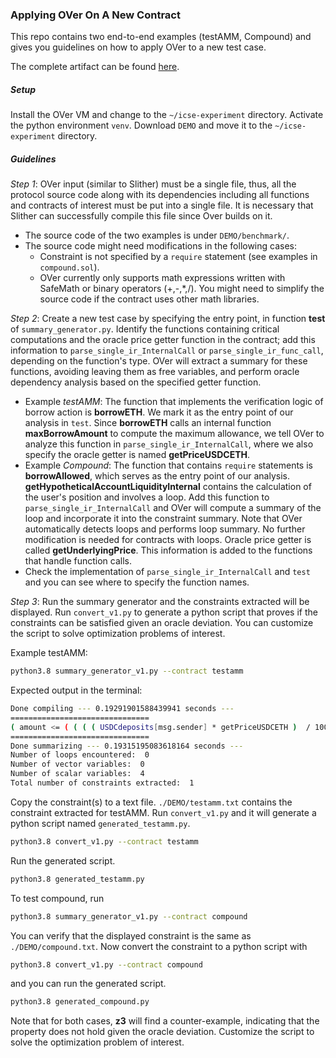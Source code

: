 ### Applying OVer On A New Contract
This repo contains two end-to-end examples (testAMM, Compound) and gives you guidelines on how to apply OVer to a new test case. 

The complete artifact can be found [here](https://zenodo.org/records/10436720).

##### Setup
Install the OVer VM and change to the `~/icse-experiment` directory.
Activate the python environment `venv`.
Download `DEMO` and move it to the `~/icse-experiment` directory. 

##### Guidelines
*Step 1*: OVer input (similar to Slither) must be a single file, thus, all the protocol source code along with its dependencies including all functions and contracts of interest must be put into a single file. It is necessary that Slither can successfully compile this file since Over builds on it. 

- The source code of the two examples is under `DEMO/benchmark/`.
- The source code might need modifications in the following cases:
    - Constraint is not specified by a `require` statement (see examples in `compound.sol`). 
    - OVer currently only supports math expressions written with SafeMath or binary operators (+,-,*,/). You might need to simplify the source code if the contract uses other math libraries. 

*Step 2*: Create a new test case by specifying the entry point, in function **test** of `summary_generator.py`. Identify the functions containing critical computations and the oracle price getter function in the contract; add this information to `parse_single_ir_InternalCall` or `parse_single_ir_func_call`, depending on the function's type. OVer will extract a summary for these functions, avoiding leaving them as free variables, and perform oracle dependency analysis based on the specified getter function.

- Example *testAMM*: The function that implements the verification logic of borrow action is **borrowETH**. We mark it as the entry point of our analysis in `test`.
Since **borrowETH** calls an internal function **maxBorrowAmount** to compute the maximum allowance, we tell OVer to analyze this function in `parse_single_ir_InternalCall`, where we also specify the oracle getter is named **getPriceUSDCETH**. 
- Example *Compound*: The function that contains `require` statements is **borrowAllowed**, which serves as the entry point of our analysis.  **getHypotheticalAccountLiquidityInternal** contains the calculation of the user's position and involves a loop. Add this function to `parse_single_ir_InternalCall` and OVer will compute a summary of the loop and incorporate it into the constraint summary. Note that OVer automatically detects loops and performs loop summary. No further modification is needed for contracts with loops. Oracle price getter is called **getUnderlyingPrice**. This information is added to the functions that handle function calls. 
- Check the implementation of `parse_single_ir_InternalCall` and `test` and you can see where to specify the function names. 
 
*Step 3*: Run the summary generator and the constraints extracted will be displayed. Run `convert_v1.py` to generate a python script that proves if the constraints can be satisfied given an oracle deviation. You can customize the script to solve optimization problems of interest. 

Example testAMM: 
```sh
python3.8 summary_generator_v1.py --contract testamm
```
Expected output in the terminal:
```sh
Done compiling --- 0.19291901588439941 seconds ---
===============================
( amount <= ( ( ( ( USDCdeposits[msg.sender] * getPriceUSDCETH )  / 1000000000000000000 )  * collateralizationRatio )  / 10000 )  ) 
===============================
Done summarizing --- 0.19315195083618164 seconds ---
Number of loops encountered:  0
Number of vector variables:  0
Number of scalar variables:  4
Total number of constraints extracted:  1
```
Copy the constraint(s) to a text file. `./DEMO/testamm.txt` contains the constraint extracted for testAMM. Run `convert_v1.py` and it will generate a python script named `generated_testamm.py`.
```sh
python3.8 convert_v1.py --contract testamm
```
Run the generated script.
```sh
python3.8 generated_testamm.py
```
To test compound, run 
```sh
python3.8 summary_generator_v1.py --contract compound
```
You can verify that the displayed constraint is the same as `./DEMO/compound.txt`. Now convert the constraint to a python script with 
```sh
python3.8 convert_v1.py --contract compound
```
and you can run the generated script.
```sh
python3.8 generated_compound.py
```
Note that for both cases, **z3** will find a counter-example, indicating that the property does not hold given the oracle deviation. Customize the script to solve the optimization problem of interest.



